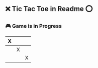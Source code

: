 ## ❌ Tic Tac Toe in Readme ⭕
### 🎮 Game is in Progress

| X |   |   |
|---|---|---|
|   | X |   |
|   |   | X |
